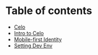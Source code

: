 # Table of contents

* [Celo](README.md)
* [Intro to Celo](intro-to-celo.md)
* [Mobile-first Identity](mobile-first-identity.md)
* [Setting Dev Env](setting-dev-env.md)
